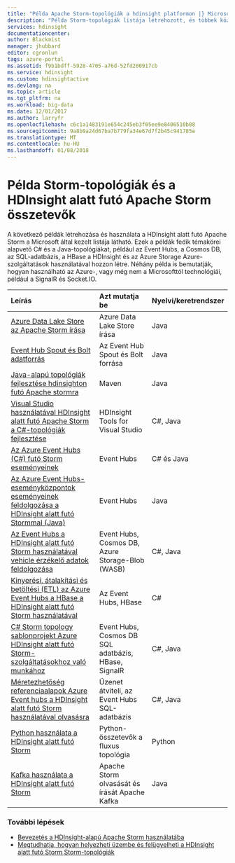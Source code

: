```yaml
---
title: "Példa Apache Storm-topológiák a hdinsight platformon |} Microsoft Docs"
description: "Példa Storm-topológiák listája létrehozott, és többek között az alapvető C# és a Java-topológiákat, és működik-e az Event Hubs HDInsight alatt futó Apache Storm tesztelték."
services: hdinsight
documentationcenter: 
author: Blackmist
manager: jhubbard
editor: cgronlun
tags: azure-portal
ms.assetid: f9b1bdff-5928-4705-a76d-52fd200917cb
ms.service: hdinsight
ms.custom: hdinsightactive
ms.devlang: na
ms.topic: article
ms.tgt_pltfrm: na
ms.workload: big-data
ms.date: 12/01/2017
ms.author: larryfr
ms.openlocfilehash: c6c1a1483191e654c245eb3f05ee9e8406510b08
ms.sourcegitcommit: 9a8b9a24d67ba7b779fa34e67d7f2b45c941785e
ms.translationtype: MT
ms.contentlocale: hu-HU
ms.lasthandoff: 01/08/2018
---
```

# <a name="example-storm-topologies-and-components-for-apache-storm-on-hdinsight"></a>Példa Storm-topológiák és a HDInsight alatt futó Apache Storm összetevők

A következő példák létrehozása és használata a HDInsight alatt futó Apache Storm a Microsoft által kezelt listája látható. Ezek a példák fedik témakörei alapvető C# és a Java-topológiákat, például az Event Hubs, a Cosmos DB, az SQL-adatbázis, a HBase a HDInsight és az Azure Storage Azure-szolgáltatások használatával hozzon létre. Néhány példa is bemutatják, hogyan használható az Azure-, vagy még nem a Microsofttól technológiái, például a SignalR és Socket.IO.

| Leírás | Azt mutatja be | Nyelvi/keretrendszer |
|:--- |:--- |:--- |
| [Azure Data Lake Store az Apache Storm írása](apache-storm-write-data-lake-store.md) |Azure Data Lake Store írása |Java |
| [Event Hub Spout és Bolt adatforrás](https://github.com/apache/storm/tree/master/external/storm-eventhubs) |Az Event Hub Spout és Bolt forrása |Java |
| [Java-alapú topológiák fejlesztése hdinsighton futó Apache stormra][5797064f] |Maven |Java |
| [Visual Studio használatával HDInsight alatt futó Apache Storm a C#-topológiák fejlesztése][16fce2d1] |HDInsight Tools for Visual Studio |C#, Java |
| [Az Azure Event Hubs (C#) futó Storm eseményeinek][844d1d81] |Event Hubs |C# és Java |
| [Az Azure Event Hubs-eseményközpontok eseményeinek feldolgozása a HDInsight alatt futó Stormmal (Java)](https://azure.microsoft.com/resources/samples/hdinsight-java-storm-eventhub/) |Event Hubs |Java |
| [Az Event Hubs a HDInsight alatt futó Storm használatával vehicle érzékelő adatok feldolgozása][246ee964] |Event Hubs, Cosmos DB, Azure Storage-Blob (WASB) |C#, Java |
| [Kinyerési, átalakítási és betöltési (ETL) az Azure Event Hubs a HBase a HDInsight alatt futó Storm használatával][b4b68194] |Az Event Hubs, HBase |C# |
| [C# Storm topology sablonprojekt Azure HDInsight alatt futó Storm-szolgáltatásokhoz való munkához][ce0c02a2] |Event Hubs, Cosmos DB SQL adatbázis, HBase, SignalR |C#, Java |
| [Méretezhetőség referenciaalapok Azure Event hubs a HDInsight alatt futó Storm használatával olvasásra][d6c540e3] |Üzenet átviteli, az Event Hubs SQL-adatbázis |C#, Java |
| [Python használata a HDInsight alatt futó Storm](apache-storm-develop-python-topology.md) |Python-összetevők a fluxus topológia |Python |
| [Kafka használata a HDInsight alatt futó Storm](../hdinsight-apache-storm-with-kafka.md) | Apache Storm olvasását és írását Apache Kafka | Java |

### <a name="next-steps"></a>További lépések

* [Bevezetés a HDInsight-alapú Apache Storm használatába][2b8c3488]
* [Megtudhatja, hogyan helyezheti üzembe és felügyelheti a HDInsight alatt futó Storm Storm-topológiák][6eb0d3b8]

[2b8c3488]:apache-storm-tutorial-get-started-linux.md "Ismerje meg, hozzon létre egy Storm on HDInsight-fürt, és a Storm irányítópultjának használatáról példa-topológia központi telepítéséhez."
[6eb0d3b8]:apache-storm-deploy-monitor-topology.md "Megtudhatja, hogyan helyezheti üzembe és felügyelheti a web-alapú Storm irányítópultjának és Storm felhasználói felületén vagy a HDInsight Tools for Visual Studio használatával topológiákat."
[16fce2d1]:apache-storm-develop-csharp-visual-studio-topology.md "Megtudhatja, hogyan hozhat létre C# Storm-topológiák a HDInsight Tools for Visual Studio használatával."
[5797064f]:apache-storm-develop-java-topology.md "Ismerje meg a Storm-topológiák létrehozása a Java, Maven, használatával hozzon létre egy alapszintű wordcount-topológiával."
[844d1d81]:apache-storm-develop-csharp-event-hub-topology.md "Megtudhatja, hogyan olvashatja és írhatja az adatokat az Azure Event Hubs Storm a HDInsight."
[246ee964]: https://github.com/hdinsight/hdinsight-storm-examples/blob/master/IotExample/README.md "Ismerje meg, hogyan használható a Storm-topológia Azure Event hubs olvashatja, olvassa el a dokumentumok a Azure Cosmos-Adatbázisból az adatok hivatkozó és adatok mentése az Azure Storage."
[d6c540e3]: https://github.com/hdinsight/hdinsight-storm-examples/blob/master/EventCountExample "Számos topológiában olvasásakor az Azure Event Hubs és a HDInsight alatt futó Apache Storm használatával SQL-adatbázishoz való tárolását átviteli szemlélteti."
[b4b68194]: https://github.com/hdinsight/hdinsight-storm-examples/blob/master/RealTimeETLExample "Megtudhatja, hogyan adatokat olvasni az Azure Event Hubs, összesített & átalakíthatja az adatokat, majd tárolja el azt a HDInsight HBase."
[ce0c02a2]: https://github.com/hdinsight/hdinsight-storm-examples/tree/master/templates/HDInsightStormExamples "A projekt tartalmaz a spoutokkal kapcsolatban, szögek és kommunikál a különböző Azure-szolgáltatásokhoz hasonlóan az Event Hubs, a Cosmos-adatbázis és az SQL-adatbázis topológiák sablonok."

